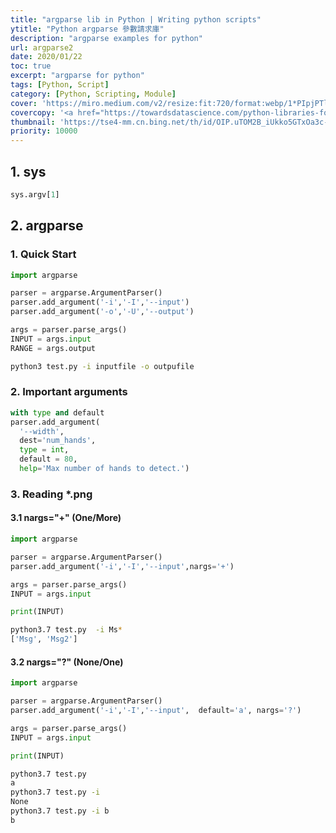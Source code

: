 ```yaml
---
title: "argparse lib in Python | Writing python scripts"
ytitle: "Python argparse 參數請求庫"
description: "argparse examples for python"
url: argparse2
date: 2020/01/22
toc: true
excerpt: "argparse for python"
tags: [Python, Script]
category: [Python, Scripting, Module]
cover: 'https://miro.medium.com/v2/resize:fit:720/format:webp/1*PIpjPTlcrDyXLl2fDv34bA.png'
covercopy: '<a href="https://towardsdatascience.com/python-libraries-for-natural-language-processing-be0e5a35dd64">© Claire D. Costa</a>'
thumbnail: 'https://tse4-mm.cn.bing.net/th/id/OIP.uTOM2B_iUkko5GTxOa3c-wAAAA'
priority: 10000
---
```


## 1. sys

```python
sys.argv[1]
```

## 2. argparse
### 1. Quick Start

```python
import argparse

parser = argparse.ArgumentParser()
parser.add_argument('-i','-I','--input')
parser.add_argument('-o','-U','--output')

args = parser.parse_args()
INPUT = args.input
RANGE = args.output
```

```bash
python3 test.py -i inputfile -o outpufile
```

### 2. Important arguments

```python
with type and default
parser.add_argument(
  '--width',
  dest='num_hands',
  type = int,
  default = 80,
  help='Max number of hands to detect.')
```

### 3. Reading *.png

#### 3.1 nargs="+" (One/More)

```python
import argparse

parser = argparse.ArgumentParser()
parser.add_argument('-i','-I','--input',nargs='+')

args = parser.parse_args()
INPUT = args.input

print(INPUT)
```

```bash
python3.7 test.py  -i Ms*
['Msg', 'Msg2']
```

#### 3.2 nargs="?" (None/One)

```python
import argparse

parser = argparse.ArgumentParser()
parser.add_argument('-i','-I','--input',  default='a', nargs='?')

args = parser.parse_args()
INPUT = args.input

print(INPUT)
```

```bash
python3.7 test.py
a
python3.7 test.py -i
None
python3.7 test.py -i b
b
```
